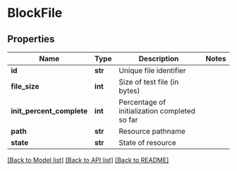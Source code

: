 # BlockFile

## Properties
Name | Type | Description | Notes
------------ | ------------- | ------------- | -------------
**id** | **str** | Unique file identifier | 
**file_size** | **int** | Size of test file (in bytes) | 
**init_percent_complete** | **int** | Percentage of initialization completed so far | 
**path** | **str** | Resource pathname | 
**state** | **str** | State of resource | 

[[Back to Model list]](../README.md#documentation-for-models) [[Back to API list]](../README.md#documentation-for-api-endpoints) [[Back to README]](../README.md)


